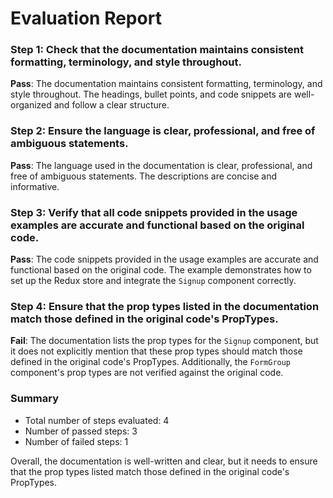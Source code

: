 # Evaluation Report

### Step 1: Check that the documentation maintains consistent formatting, terminology, and style throughout.
**Pass**: The documentation maintains consistent formatting, terminology, and style throughout. The headings, bullet points, and code snippets are well-organized and follow a clear structure.

### Step 2: Ensure the language is clear, professional, and free of ambiguous statements.
**Pass**: The language used in the documentation is clear, professional, and free of ambiguous statements. The descriptions are concise and informative.

### Step 3: Verify that all code snippets provided in the usage examples are accurate and functional based on the original code.
**Pass**: The code snippets provided in the usage examples are accurate and functional based on the original code. The example demonstrates how to set up the Redux store and integrate the `Signup` component correctly.

### Step 4: Ensure that the prop types listed in the documentation match those defined in the original code's PropTypes.
**Fail**: The documentation lists the prop types for the `Signup` component, but it does not explicitly mention that these prop types should match those defined in the original code's PropTypes. Additionally, the `FormGroup` component's prop types are not verified against the original code.

### Summary
- Total number of steps evaluated: 4
- Number of passed steps: 3
- Number of failed steps: 1

Overall, the documentation is well-written and clear, but it needs to ensure that the prop types listed match those defined in the original code's PropTypes.